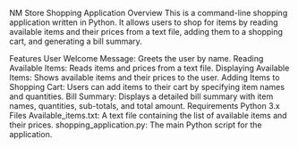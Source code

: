 NM Store Shopping Application
Overview
This is a command-line shopping application written in Python. It allows users to shop for items by reading available items and their prices from a text file, adding them to a shopping cart, and generating a bill summary.

Features
User Welcome Message: Greets the user by name.
Reading Available Items: Reads items and prices from a text file.
Displaying Available Items: Shows available items and their prices to the user.
Adding Items to Shopping Cart: Users can add items to their cart by specifying item names and quantities.
Bill Summary: Displays a detailed bill summary with item names, quantities, sub-totals, and total amount.
Requirements
Python 3.x
Files
Available_items.txt: A text file containing the list of available items and their prices.
shopping_application.py: The main Python script for the application.
